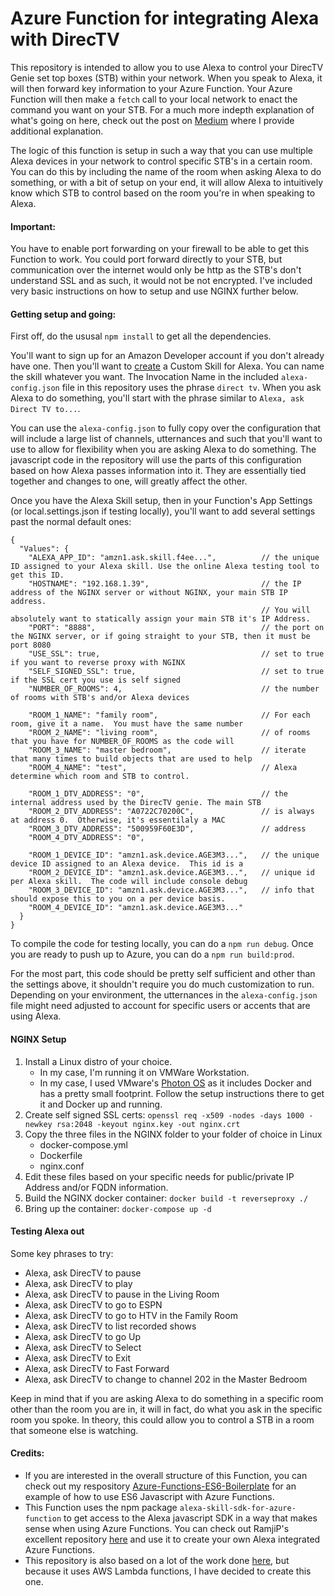 # Azure Function for integrating Alexa with DirecTV

This repository is intended to allow you to use Alexa to control your DirecTV Genie set top boxes (STB) within your network.  When you speak to Alexa, it will then forward key information to your Azure Function.  Your Azure Function will then make a `fetch` call to your local network to enact the command you want on your STB.  For a much more indepth explanation of what's going on here, check out the post on [Medium](https://medium.com/@Jawa_the_Hutt/azure-functions-alexa-directv-47dc18b6af97) where I provide additional explanation.

The logic of this function is setup in such a way that you can use multiple Alexa devices in your network to control specific STB's in a certain room.  You can do this by including the name of the room when asking Alexa to do something, or with a bit of setup on your end, it will allow Alexa to intuitively know which STB to control based on the room you're in when speaking to Alexa.  

#### Important:
You have to enable port forwarding on your firewall to be able to get this Function to work.  You could port forward directly to your STB, but communication over the internet would only be http as the STB's don't understand SSL and as such, it would not be not encrypted.  I've included very basic instructions on how to setup and use NGINX further below.  

#### Getting setup and going:

First off, do the ususal `npm install` to get all the dependencies.

You'll want to sign up for an Amazon Developer account if you don't already have one.  Then you'll want to [create](https://developer.amazon.com/alexa/console/ask?) a Custom Skill for Alexa.  You can name the skill whatever you want.  The Invocation Name in the included `alexa-config.json` file in this repository uses the phrase `direct tv`.  When you ask Alexa to do something, you'll start with the phrase similar to `Alexa, ask Direct TV to...`.  

You can use the `alexa-config.json` to fully copy over the configuration that will include a large list of channels, utternances and such that you'll want to use to allow for flexibility when you are asking Alexa to do something.  The javascript code in the repository will use the parts of this configuration based on how Alexa passes information into it.  They are essentially tied together and changes to one, will greatly affect the other.  

Once you have the Alexa Skill setup, then in your Function's App Settings (or local.settings.json if testing locally), you'll want to add several settings past the normal default ones:
```
{
  "Values": {
    "ALEXA_APP_ID": "amzn1.ask.skill.f4ee...",          // the unique ID assigned to your Alexa skill. Use the online Alexa testing tool to get this ID.
    "HOSTNAME": "192.168.1.39",                         // the IP address of the NGINX server or without NGINX, your main STB IP address.  
                                                        // You will absolutely want to statically assign your main STB it's IP Address.
    "PORT": "8888",                                     // the port on the NGINX server, or if going straight to your STB, then it must be port 8080
    "USE_SSL": true,                                    // set to true if you want to reverse proxy with NGINX
    "SELF_SIGNED_SSL": true,                            // set to true if the SSL cert you use is self signed
    "NUMBER_OF_ROOMS": 4,                               // the number of rooms with STB's and/or Alexa devices
    
    "ROOM_1_NAME": "family room",                       // For each room, give it a name.  You must have the same number
    "ROOM_2_NAME": "living room",                       // of rooms that you have for NUMBER_OF_ROOMS as the code will
    "ROOM_3_NAME": "master bedroom",                    // iterate that many times to build objects that are used to help
    "ROOM_4_NAME": "test",                              // Alexa determine which room and STB to control.

    "ROOM_1_DTV_ADDRESS": "0",                          // the internal address used by the DirecTV genie. The main STB
    "ROOM_2_DTV_ADDRESS": "A0722C70200C",               // is always at address 0.  Otherwise, it's essentilaly a MAC 
    "ROOM_3_DTV_ADDRESS": "500959F60E3D",               // address
    "ROOM_4_DTV_ADDRESS": "0",
    
    "ROOM_1_DEVICE_ID": "amzn1.ask.device.AGE3M3...",   // the unique device ID assigned to an Alexa device.  This id is a
    "ROOM_2_DEVICE_ID": "amzn1.ask.device.AGE3M3...",   // unique id per Alexa skill.  The code will include console debug
    "ROOM_3_DEVICE_ID": "amzn1.ask.device.AGE3M3...",   // info that should expose this to you on a per device basis.
    "ROOM_4_DEVICE_ID": "amzn1.ask.device.AGE3M3..."
  }
}
```

To compile the code for testing locally, you can do a `npm run debug`.  Once you are ready to push up to Azure, you can do a `npm run build:prod`.

For the most part, this code should be pretty self sufficient and other than the settings above, it shouldn't require you do much customization to run.  Depending on your environment, the utternances in the `alexa-config.json` file might need adjusted to account for specific users or accents that are using Alexa.


#### NGINX Setup

1. Install a Linux distro of your choice.  
    *  In my case, I'm running it on VMWare Workstation.
    *  In my case, I used VMware's [Photon OS](https://vmware.github.io/photon/) as it includes Docker and has a pretty small footprint.  Follow the setup instructions there to get it and Docker up and running.
2. Create self signed SSL certs:  `openssl req -x509 -nodes -days 1000 -newkey rsa:2048 -keyout nginx.key -out nginx.crt`
3. Copy the three files in the NGINX folder to your folder of choice in Linux
    *  docker-compose.yml
    *  Dockerfile
    *  nginx.conf
4. Edit these files based on your specific needs for public/private IP Address and/or FQDN information.
5. Build the NGINX docker container: `docker build -t reverseproxy ./`
6. Bring up the container: `docker-compose up -d`



#### Testing Alexa out
Some key phrases to try:
  * Alexa, ask DirecTV to pause
  * Alexa, ask DirecTV to play
  * Alexa, ask DirecTV to pause in the Living Room
  * Alexa, ask DirecTV to go to ESPN
  * Alexa, ask DirecTV to go to HTV in the Family Room
  * Alexa, ask DirecTV to list recorded shows
  * Alexa, ask DirecTV to go Up
  * Alexa, ask DirecTV to Select
  * Alexa, ask DirecTV to Exit
  * Alexa, ask DirecTV to Fast Forward
  * Alexa, ask DirecTV to change to channel 202 in the Master Bedroom


Keep in mind that if you are asking Alexa to do something in a specific room other than the room you are in, it will in fact, do what you ask in the specific room you spoke.  In theory, this could allow you to control a STB in a room that someone else is watching.   


#### Credits:
  * If you are interested in the overall structure of this Function, you can check out my respository [Azure-Functions-ES6-Boilerplate](https://github.com/jawa-the-hutt/azure-functions-es6-boilerplate) for an example of how to use ES6 Javascript with Azure Functions.  
  * This Function uses the npm package `alexa-skill-sdk-for-azure-function` to get access to the Alexa javascript SDK in a way that makes sense when using Azure Functions.  You can check out RamjiP's excellent repository [here](https://github.com/RamjiP/alexa-skill-sdk-for-azure-function) and use it to create your own Alexa integrated Azure Functions.  
  * This repository is also based on a lot of the work done [here](https://github.com/bklavet/Echo-skill-to-control-Directv), but because it uses AWS Lambda functions, I have decided to create this one.
